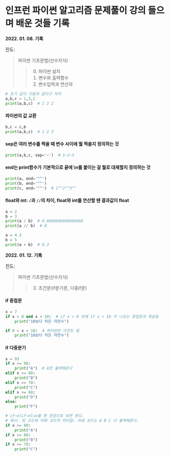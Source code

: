 # 인프런 파이썬 알고리즘 문제풀이 강의 들으며 배운 것들 기록

**2022. 01. 08. 기록**

진도:
> 파이썬 기초문법(선수지식)
>> 0. 파이썬 설치
>> 1. 변수와 출력함수
>> 2. 변수입력과 연산자
```python
# 초기 값이 다음과 같다고 치자
a,b,c = 1,3,2
print(a,b,c)  # 1 3 2
```
#### 파이썬의 값 교환
```python
b,c = c,b
print(a,b,c)  # 1 2 3
```
#### sep은 여러 변수를 찍을 때 변수 사이에 뭘 찍을지 정의하는 것
```python
print(a,b,c, sep='~')  # 1~2~3
```
#### end는 print함수가 기본적으로 끝에 \n를 붙이는 걸 뭘로 대체할지 정의하는 것
```python
print(a, end='^^')
print(b, end='^^')
print(c, end='^^')  # 1^^2^^3^^
```
#### float와 int: `/`과 `//`의 차이, float와 int를 연산할 땐 결과값이 float
```python
a = 2
b = 3
print(a / b)  # 0.6666666666666666
print(a // b)  # 0

a = 4.3
b = 5
print(a + b)  # 9.3
```

**2022. 01. 12. 기록**

진도:
> 파이썬 기초문법(선수지식)
>> 3. 조건문(if분기문, 다중if문)
#### if 중첩문
```python
x = 7
if x > 0 and x < 10:  # if x > 0 안에 if x < 10 이 나오는 중첩문과 똑같음
    print("10보다 작은 자연수")

if 0 < x < 10:  # 파이썬은 이것도 됨
    print("10보다 작은 자연수")
```
#### if 다중분기
```python
x = 93
if x >= 90:
    print("A")  # A만 출력해준다
elif x >= 80:
    print("B")
elif x >= 70:
    print("C")
elif x >= 60:
    print("D")
else:
    print("F")

# if~elif~else를 한 문장으로 보면 된다.
# 예시: 위 코드와 아래 코드의 차이점: 아래 코드는 A B C 다 출력해준다.
if x >= 90:
    print("A")
if x >= 80:
    print("B")
if x >= 70:
    print("C")
```
